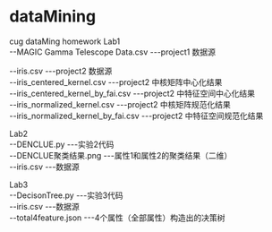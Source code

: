# dataMining
cug dataMing homework
Lab1  
  --MAGIC Gamma Telescope Data.csv    ---project1 数据源  
    
  --iris.csv                          ---project2 数据源  
  --iris_centered_kernel.csv          ---project2 中核矩阵中心化结果  
  --iris_centered_kernel_by_fai.csv   ---project2 中特征空间中心化结果  
  --iris_normalized_kernel.csv        ---project2 中核矩阵规范化结果  
  --iris_normalized_kernel_by_fai.csv ---project2 中特征空间规范化结果  
  
Lab2  
  --DENCLUE.py                        ---实验2代码  
  --DENCLUE聚类结果.png               ---属性1和属性2的聚类结果（二维）  
  --iris.csv                          ---数据源  
    
Lab3  
  --DecisonTree.py                    ---实验3代码  
  --iris.csv                          ---数据源  
  --total4feature.json                ---4个属性（全部属性）构造出的决策树  
